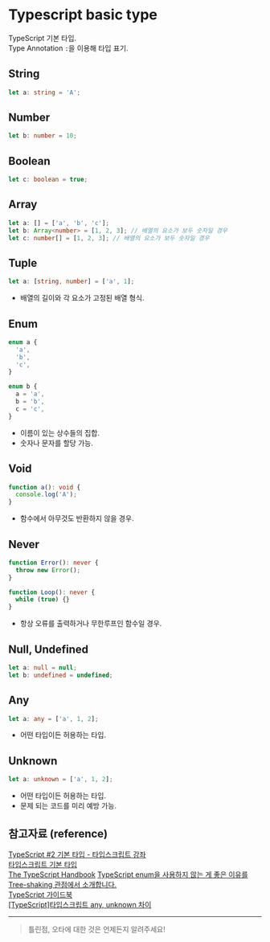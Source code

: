 # Typescript basic type

TypeScript 기본 타입.  
Type Annotation `:`을 이용해 타입 표기.

## String

```typescript
let a: string = 'A';
```

## Number

```typescript
let b: number = 10;
```

## Boolean

```typescript
let c: boolean = true;
```

## Array

```typescript
let a: [] = ['a', 'b', 'c'];
let b: Array<number> = [1, 2, 3]; // 배열의 요소가 보두 숫자일 경우
let c: number[] = [1, 2, 3]; // 배열의 요소가 보두 숫자일 경우
```

## Tuple

```typescript
let a: [string, number] = ['a', 1];
```

- 배열의 길이와 각 요소가 고정된 배열 형식.

## Enum

```typescript
enum a {
  'a',
  'b',
  'c',
}

enum b {
  a = 'a',
  b = 'b',
  c = 'c',
}
```

- 이름이 있는 상수들의 집합.
- 숫자나 문자를 할당 가능.

## Void

```typescript
function a(): void {
  console.log('A');
}
```

- 함수에서 아무것도 반환하지 않을 경우.

## Never

```typescript
function Error(): never {
  throw new Error();
}

function Loop(): never {
  while (true) {}
}
```

- 항상 오류를 출력하거나 무한루프인 함수일 경우.

## Null, Undefined

```typescript
let a: null = null;
let b: undefined = undefined;
```

## Any

```typescript
let a: any = ['a', 1, 2];
```

- 어떤 타입이든 허용하는 타입.

## Unknown

```typescript
let a: unknown = ['a', 1, 2];
```

- 어떤 타입이든 허용하는 타입.
- 문제 되는 코드를 미리 예방 가능.

## 참고자료 (reference)

[TypeScript #2 기본 타입 - 타입스크립트 강좌](https://www.youtube.com/watch?v=70w82P-KiVM&t=11s)  
[타입스크립트 기본 타입](https://joshua1988.github.io/ts/guide/basic-types.html#%ED%83%80%EC%9E%85%EC%8A%A4%ED%81%AC%EB%A6%BD%ED%8A%B8-%EA%B8%B0%EB%B3%B8-%ED%83%80%EC%9E%85)  
[The TypeScript Handbook](https://www.typescriptlang.org/ko/docs/handbook/intro.html)
[TypeScript enum을 사용하지 않는 게 좋은 이유를 Tree-shaking 관점에서 소개합니다.](https://engineering.linecorp.com/ko/blog/typescript-enum-tree-shaking/)  
[TypeScript 가이드북](https://yamoo9.gitbook.io/typescript/)  
[[TypeScript]타입스크립트 any, unknown 차이](https://developer-talk.tistory.com/198)

---

> 틀린점, 오타에 대한 것은 언제든지 알려주세요!
